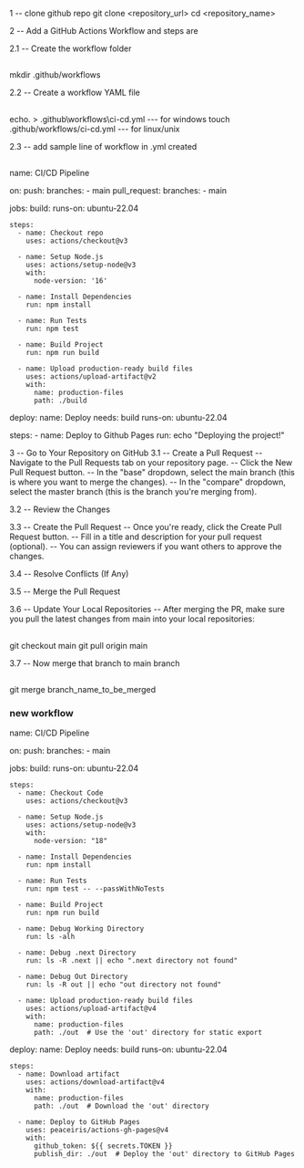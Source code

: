 1 -- clone github repo
git clone <repository_url>
cd <repository_name>

2 -- Add a GitHub Actions Workflow and steps are

2.1 -- Create the workflow folder
##
mkdir .github/workflows

2.2 -- Create a workflow YAML file
##
echo. > .github\workflows\ci-cd.yml --- for windows
touch .github/workflows/ci-cd.yml  --- for linux/unix

2.3 -- add sample line of workflow in .yml created
##
name: CI/CD Pipeline

on:
  push:
    branches:
      - main
  pull_request:
    branches:
      - main

jobs:
  build:
    runs-on: ubuntu-22.04

    steps:
      - name: Checkout repo
        uses: actions/checkout@v3

      - name: Setup Node.js
        uses: actions/setup-node@v3
        with:
          node-version: '16'

      - name: Install Dependencies
        run: npm install

      - name: Run Tests
        run: npm test

      - name: Build Project
        run: npm run build

      - name: Upload production-ready build files
        uses: actions/upload-artifact@v2
        with:
          name: production-files
          path: ./build

deploy:
  name: Deploy
  needs: build
  runs-on: ubuntu-22.04

  steps:
    - name: Deploy to Github Pages
      run: echo "Deploying the project!"

 
3 -- Go to Your Repository on GitHub
3.1 -- Create a Pull Request
-- Navigate to the Pull Requests tab on your repository page.
-- Click the New Pull Request button.
-- In the "base" dropdown, select the main branch (this is where you want to merge the changes).
-- In the "compare" dropdown, select the master branch (this is the branch you're merging from).

3.2 -- Review the Changes

3.3 -- Create the Pull Request
-- Once you're ready, click the Create Pull Request button.
-- Fill in a title and description for your pull request (optional).
-- You can assign reviewers if you want others to approve the changes.

3.4 -- Resolve Conflicts (If Any)

3.5 -- Merge the Pull Request

3.6 -- Update Your Local Repositories
-- After merging the PR, make sure you pull the latest changes from main into your local repositories:
##
git checkout main
git pull origin main

3.7 -- Now merge that branch to main branch
##
git merge branch_name_to_be_merged



### new workflow
name: CI/CD Pipeline

on:
  push:
    branches:
      - main

jobs:
  build:
    runs-on: ubuntu-22.04

    steps:
      - name: Checkout Code
        uses: actions/checkout@v3

      - name: Setup Node.js
        uses: actions/setup-node@v3
        with:
          node-version: "18"

      - name: Install Dependencies
        run: npm install

      - name: Run Tests
        run: npm test -- --passWithNoTests

      - name: Build Project
        run: npm run build

      - name: Debug Working Directory
        run: ls -alh

      - name: Debug .next Directory
        run: ls -R .next || echo ".next directory not found"

      - name: Debug Out Directory
        run: ls -R out || echo "out directory not found"

      - name: Upload production-ready build files
        uses: actions/upload-artifact@v4
        with:
          name: production-files
          path: ./out  # Use the 'out' directory for static export

  deploy:
    name: Deploy
    needs: build
    runs-on: ubuntu-22.04

    steps:
      - name: Download artifact
        uses: actions/download-artifact@v4
        with:
          name: production-files
          path: ./out  # Download the 'out' directory

      - name: Deploy to GitHub Pages
        uses: peaceiris/actions-gh-pages@v4
        with:
          github_token: ${{ secrets.TOKEN }}
          publish_dir: ./out  # Deploy the 'out' directory to GitHub Pages

